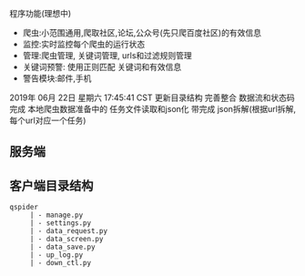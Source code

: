 程序功能(理想中)
- 爬虫:小范围通用,爬取社区,论坛,公众号(先只爬百度社区)的有效信息
- 监控:实时监控每个爬虫的运行状态
- 管理:爬虫管理, 关键词管理, urls和过滤规则管理
- 关键词预警: 使用正则匹配 关键词和有效信息
- 警告模块:邮件,手机

2019年 06月 22日 星期六 17:45:41 CST
更新目录结构
完善整合 数据流和状态码
完成 本地爬虫数据准备中的 
任务文件读取和json化
带完成 json拆解(根据url拆解,每个url对应一个任务)

## 服务端

## 客户端目录结构
```
qspider
	 | - manage.py
     | - settings.py
     | - data_request.py
     | - data_screen.py
     | - data_save.py
     | - up_log.py
     | - down_ctl.py
```